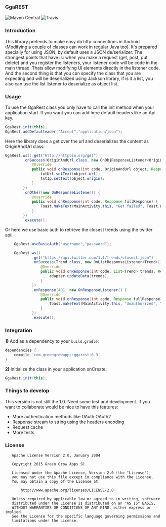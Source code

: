### GgaREST
![Maven Central](https://maven-badges.herokuapp.com/maven-central/com.greengrowapps/ggarest/badge.svg?style=flat)
![Travis](https://travis-ci.org/greengrowapps/ggarest.svg)
### Introduction
This library pretends to make easy do http connections in Android (Modifying a couple of classes can work in regular Java too). It's prepared specially for using JSON, by default uses a JSON de/serializer.
The strongest points that have is: when you make a request (get, post, put, delete) and you register the listeners, your listener code will be code in the main thread. Thats allow modifying UI elements directly in the listener code. And the second thing is that you can specify the class that you are expecting and will be deserialized using Jackson library, if is it a list, you also can use the list listener to deserialize as object list.

### Usage

To use the GgaRest class you only have to call the init method when your application start. If you want you can add here default headers like an Api key.

```java
GgaRest.init(this);
GgaRest.addDefaulteader("Accept","application/json");
```
Here the library does a get over the url and deserializes the content as OriginAndUrl class:

```java
GgaRest.ws().get("http://httpbin.org/get")
        .onSuccess(OriginAndUrl.class, new OnObjResponseListener<OriginAndUrl>() {
            @Override
            public void onResponse(int code, OriginAndUrl object, Response fullResponse) {
                txtUrl.setText(object.url);
                txtIp.setText(object.origin);
            }
        })
        .onOther(new OnResponseListener() {
            @Override
            public void onResponse(int code, Response fullResponse) {
                Toast.makeText(MainActivity.this, "Get failed", Toast.LENGTH_SHORT).show();
            }
        })
        .execute();
```
Or here we use basic auth to retrieve the closest trends using the twitter api:

```java
    GgaRest.useBasicAuth("username","password");

    GgaRest.ws()
            .get("https://api.twitter.com/1.1/trends/closest.json")
            .onSuccess(Trend.class, new OnListResponseListener<Trend>() {
                @Override
                public void onResponse(int code, List<Trend> trends, Response fullResponse) {
                    adapter.updateData(trends);
                }
            })
            .onResponse(401, new OnResponseListener() {
                @Override
                public void onResponse(int code, Response fullResponse) {
                    Toast.makeText(MainActivity.this, "Unauthorized", Toast.LENGTH_SHORT).show();
                }
            })
            .execute();
```
    
### Integration

**1)** Add as a dependency to your ``build.gradle``:

```groovy
dependencies {
    compile 'com.greengrowapps:ggarest:0.3'
}
```

**2)** Initialize the class in your application onCreate:

```java
GgaRest.init(this);
```
    
### Things to develop
This versión is not still the 1.0. Need some test and development. If you want to collaborate would be nice to have this features:
+ More authentication methods like OAuth OAuth2
+ Response stream to string using the headers encoding
+ Request cache
+ More tests

### License

```
   Apache License Version 2.0, January 2004

   Copyright 2015 Green Grow Apps SC

   Licensed under the Apache License, Version 2.0 (the "License");
   you may not use this file except in compliance with the License.
   You may obtain a copy of the License at

       http://www.apache.org/licenses/LICENSE-2.0

   Unless required by applicable law or agreed to in writing, software
   distributed under the License is distributed on an "AS IS" BASIS,
   WITHOUT WARRANTIES OR CONDITIONS OF ANY KIND, either express or implied.
   See the License for the specific language governing permissions and
   limitations under the License.

```
    

